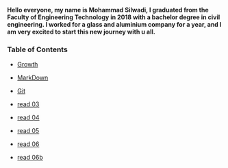 **Hello everyone, my name is Mohammad Silwadi, I graduated from the Faculty of Engineering Technology in 2018  with a bachelor degree in civil engineering.
I worked for a glass and aluminium company for a year, and I am very excited to start this new journey with u all.**
### Table of Contents  
* [Growth](https://mohammadsilwadi.github.io/reading-notes/growth)

+ [MarkDown](https://mohammadsilwadi.github.io/reading-notes/markdown)

 - [Git](https://mohammadsilwadi.github.io/reading-notes/git)

 + [read 03](https://mohammadsilwadi.github.io/reading-notes/read03)
 
 + [read 04](https://mohammadsilwadi.github.io/reading-notes/read04)
 
 + [read 05](https://mohammadsilwadi.github.io/reading-notes/read05)
 
 + [read 06](https://mohammadsilwadi.github.io/reading-notes/read06)

 + [read 06b](https://mohammadsilwadi.github.io/reading-notes/read06b)
